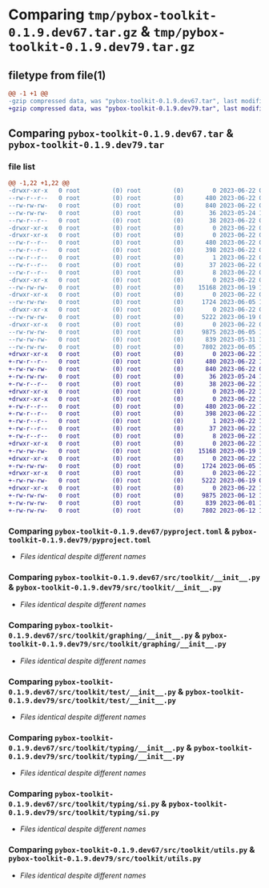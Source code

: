 # Comparing `tmp/pybox-toolkit-0.1.9.dev67.tar.gz` & `tmp/pybox-toolkit-0.1.9.dev79.tar.gz`

## filetype from file(1)

```diff
@@ -1 +1 @@
-gzip compressed data, was "pybox-toolkit-0.1.9.dev67.tar", last modified: Thu Jun 22 08:25:26 2023, max compression
+gzip compressed data, was "pybox-toolkit-0.1.9.dev79.tar", last modified: Thu Jun 22 11:00:47 2023, max compression
```

## Comparing `pybox-toolkit-0.1.9.dev67.tar` & `pybox-toolkit-0.1.9.dev79.tar`

### file list

```diff
@@ -1,22 +1,22 @@
-drwxr-xr-x   0 root         (0) root         (0)        0 2023-06-22 08:25:26.642242 pybox-toolkit-0.1.9.dev67/
--rw-r--r--   0 root         (0) root         (0)      480 2023-06-22 08:25:26.642242 pybox-toolkit-0.1.9.dev67/PKG-INFO
--rw-rw-rw-   0 root         (0) root         (0)      840 2023-06-22 08:25:08.000000 pybox-toolkit-0.1.9.dev67/pyproject.toml
--rw-rw-rw-   0 root         (0) root         (0)       36 2023-05-24 11:41:58.000000 pybox-toolkit-0.1.9.dev67/requirements.txt
--rw-r--r--   0 root         (0) root         (0)       38 2023-06-22 08:25:26.642242 pybox-toolkit-0.1.9.dev67/setup.cfg
-drwxr-xr-x   0 root         (0) root         (0)        0 2023-06-22 08:25:26.638242 pybox-toolkit-0.1.9.dev67/src/
-drwxr-xr-x   0 root         (0) root         (0)        0 2023-06-22 08:25:26.642242 pybox-toolkit-0.1.9.dev67/src/pybox_toolkit.egg-info/
--rw-r--r--   0 root         (0) root         (0)      480 2023-06-22 08:25:26.000000 pybox-toolkit-0.1.9.dev67/src/pybox_toolkit.egg-info/PKG-INFO
--rw-r--r--   0 root         (0) root         (0)      398 2023-06-22 08:25:26.000000 pybox-toolkit-0.1.9.dev67/src/pybox_toolkit.egg-info/SOURCES.txt
--rw-r--r--   0 root         (0) root         (0)        1 2023-06-22 08:25:26.000000 pybox-toolkit-0.1.9.dev67/src/pybox_toolkit.egg-info/dependency_links.txt
--rw-r--r--   0 root         (0) root         (0)       37 2023-06-22 08:25:26.000000 pybox-toolkit-0.1.9.dev67/src/pybox_toolkit.egg-info/requires.txt
--rw-r--r--   0 root         (0) root         (0)        8 2023-06-22 08:25:26.000000 pybox-toolkit-0.1.9.dev67/src/pybox_toolkit.egg-info/top_level.txt
-drwxr-xr-x   0 root         (0) root         (0)        0 2023-06-22 08:25:26.642242 pybox-toolkit-0.1.9.dev67/src/toolkit/
--rw-rw-rw-   0 root         (0) root         (0)    15168 2023-06-19 10:02:57.000000 pybox-toolkit-0.1.9.dev67/src/toolkit/__init__.py
-drwxr-xr-x   0 root         (0) root         (0)        0 2023-06-22 08:25:26.642242 pybox-toolkit-0.1.9.dev67/src/toolkit/graphing/
--rw-rw-rw-   0 root         (0) root         (0)     1724 2023-06-05 18:07:33.000000 pybox-toolkit-0.1.9.dev67/src/toolkit/graphing/__init__.py
-drwxr-xr-x   0 root         (0) root         (0)        0 2023-06-22 08:25:26.642242 pybox-toolkit-0.1.9.dev67/src/toolkit/test/
--rw-rw-rw-   0 root         (0) root         (0)     5222 2023-06-19 08:45:59.000000 pybox-toolkit-0.1.9.dev67/src/toolkit/test/__init__.py
-drwxr-xr-x   0 root         (0) root         (0)        0 2023-06-22 08:25:26.642242 pybox-toolkit-0.1.9.dev67/src/toolkit/typing/
--rw-rw-rw-   0 root         (0) root         (0)     9875 2023-06-05 19:32:07.000000 pybox-toolkit-0.1.9.dev67/src/toolkit/typing/__init__.py
--rw-rw-rw-   0 root         (0) root         (0)      839 2023-05-31 11:15:50.000000 pybox-toolkit-0.1.9.dev67/src/toolkit/typing/si.py
--rw-rw-rw-   0 root         (0) root         (0)     7802 2023-06-05 17:56:01.000000 pybox-toolkit-0.1.9.dev67/src/toolkit/utils.py
+drwxr-xr-x   0 root         (0) root         (0)        0 2023-06-22 11:00:47.104117 pybox-toolkit-0.1.9.dev79/
+-rw-r--r--   0 root         (0) root         (0)      480 2023-06-22 11:00:47.104117 pybox-toolkit-0.1.9.dev79/PKG-INFO
+-rw-rw-rw-   0 root         (0) root         (0)      840 2023-06-22 08:25:42.000000 pybox-toolkit-0.1.9.dev79/pyproject.toml
+-rw-rw-rw-   0 root         (0) root         (0)       36 2023-05-24 11:45:04.000000 pybox-toolkit-0.1.9.dev79/requirements.txt
+-rw-r--r--   0 root         (0) root         (0)       38 2023-06-22 11:00:47.104117 pybox-toolkit-0.1.9.dev79/setup.cfg
+drwxr-xr-x   0 root         (0) root         (0)        0 2023-06-22 11:00:47.104117 pybox-toolkit-0.1.9.dev79/src/
+drwxr-xr-x   0 root         (0) root         (0)        0 2023-06-22 11:00:47.104117 pybox-toolkit-0.1.9.dev79/src/pybox_toolkit.egg-info/
+-rw-r--r--   0 root         (0) root         (0)      480 2023-06-22 11:00:47.000000 pybox-toolkit-0.1.9.dev79/src/pybox_toolkit.egg-info/PKG-INFO
+-rw-r--r--   0 root         (0) root         (0)      398 2023-06-22 11:00:47.000000 pybox-toolkit-0.1.9.dev79/src/pybox_toolkit.egg-info/SOURCES.txt
+-rw-r--r--   0 root         (0) root         (0)        1 2023-06-22 11:00:47.000000 pybox-toolkit-0.1.9.dev79/src/pybox_toolkit.egg-info/dependency_links.txt
+-rw-r--r--   0 root         (0) root         (0)       37 2023-06-22 11:00:47.000000 pybox-toolkit-0.1.9.dev79/src/pybox_toolkit.egg-info/requires.txt
+-rw-r--r--   0 root         (0) root         (0)        8 2023-06-22 11:00:47.000000 pybox-toolkit-0.1.9.dev79/src/pybox_toolkit.egg-info/top_level.txt
+drwxr-xr-x   0 root         (0) root         (0)        0 2023-06-22 11:00:47.104117 pybox-toolkit-0.1.9.dev79/src/toolkit/
+-rw-rw-rw-   0 root         (0) root         (0)    15168 2023-06-19 10:02:46.000000 pybox-toolkit-0.1.9.dev79/src/toolkit/__init__.py
+drwxr-xr-x   0 root         (0) root         (0)        0 2023-06-22 11:00:47.104117 pybox-toolkit-0.1.9.dev79/src/toolkit/graphing/
+-rw-rw-rw-   0 root         (0) root         (0)     1724 2023-06-05 18:07:33.000000 pybox-toolkit-0.1.9.dev79/src/toolkit/graphing/__init__.py
+drwxr-xr-x   0 root         (0) root         (0)        0 2023-06-22 11:00:47.104117 pybox-toolkit-0.1.9.dev79/src/toolkit/test/
+-rw-rw-rw-   0 root         (0) root         (0)     5222 2023-06-19 08:29:38.000000 pybox-toolkit-0.1.9.dev79/src/toolkit/test/__init__.py
+drwxr-xr-x   0 root         (0) root         (0)        0 2023-06-22 11:00:47.104117 pybox-toolkit-0.1.9.dev79/src/toolkit/typing/
+-rw-rw-rw-   0 root         (0) root         (0)     9875 2023-06-12 14:14:27.000000 pybox-toolkit-0.1.9.dev79/src/toolkit/typing/__init__.py
+-rw-rw-rw-   0 root         (0) root         (0)      839 2023-06-01 16:04:17.000000 pybox-toolkit-0.1.9.dev79/src/toolkit/typing/si.py
+-rw-rw-rw-   0 root         (0) root         (0)     7802 2023-06-12 14:14:27.000000 pybox-toolkit-0.1.9.dev79/src/toolkit/utils.py
```

### Comparing `pybox-toolkit-0.1.9.dev67/pyproject.toml` & `pybox-toolkit-0.1.9.dev79/pyproject.toml`

 * *Files identical despite different names*

### Comparing `pybox-toolkit-0.1.9.dev67/src/toolkit/__init__.py` & `pybox-toolkit-0.1.9.dev79/src/toolkit/__init__.py`

 * *Files identical despite different names*

### Comparing `pybox-toolkit-0.1.9.dev67/src/toolkit/graphing/__init__.py` & `pybox-toolkit-0.1.9.dev79/src/toolkit/graphing/__init__.py`

 * *Files identical despite different names*

### Comparing `pybox-toolkit-0.1.9.dev67/src/toolkit/test/__init__.py` & `pybox-toolkit-0.1.9.dev79/src/toolkit/test/__init__.py`

 * *Files identical despite different names*

### Comparing `pybox-toolkit-0.1.9.dev67/src/toolkit/typing/__init__.py` & `pybox-toolkit-0.1.9.dev79/src/toolkit/typing/__init__.py`

 * *Files identical despite different names*

### Comparing `pybox-toolkit-0.1.9.dev67/src/toolkit/typing/si.py` & `pybox-toolkit-0.1.9.dev79/src/toolkit/typing/si.py`

 * *Files identical despite different names*

### Comparing `pybox-toolkit-0.1.9.dev67/src/toolkit/utils.py` & `pybox-toolkit-0.1.9.dev79/src/toolkit/utils.py`

 * *Files identical despite different names*

